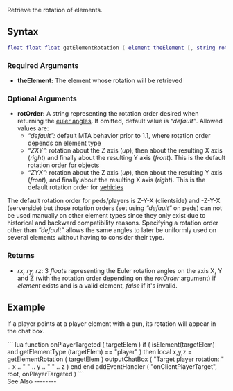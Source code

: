 Retrieve the rotation of elements.

Syntax
------

``` lua
float float float getElementRotation ( element theElement [, string rotOrder = "default" ] )       
```

### Required Arguments

-   **theElement:** The element whose rotation will be retrieved

### Optional Arguments

-   **rotOrder:** A string representing the rotation order desired when returning the [euler angles](http://en.wikipedia.org/wiki/Euler_angles). If omitted, default value is *“default”*. Allowed values are:
    -   *“default”:* default MTA behavior prior to 1.1, where rotation order depends on element type
    -   *“ZXY”:* rotation about the Z axis (*up*), then about the resulting X axis (*right*) and finally about the resulting Y axis (*front*). This is the default rotation order for [objects](/object.md "wikilink")
    -   *“ZYX”:* rotation about the Z axis (*up*), then about the resulting Y axis (*front*), and finally about the resulting X axis (*right*). This is the default rotation order for [vehicles](/vehicle.md "wikilink")

The default rotation order for peds/players is Z-Y-X (clientside) and -Z-Y-X (serverside) but those rotation orders (set using *“default”* on peds) can not be used manually on other element types since they only exist due to historical and backward compatibility reasons. Specifying a rotation order other than *“default”* allows the same angles to later be uniformly used on several elements without having to consider their type.

### Returns

-   *rx, ry, rz*: 3 *float*s representing the Euler rotation angles on the axis X, Y and Z (with the rotation order depending on the *rotOrder* argument) if *element* exists and is a valid element, *false* if it's invalid.

Example
-------

If a player points at a player element with a gun, its rotation will appear in the chat box.

<section name="Client" class="client" show="true">
``` lua
function onPlayerTargeted ( targetElem )
    if ( isElement(targetElem) and getElementType (targetElem) == "player" ) then
        local x,y,z = getElementRotation ( targetElem )
        outputChatBox ( "Target player rotation: " .. x .. " " .. y .. " " .. z )
    end
end
addEventHandler ( "onClientPlayerTarget", root, onPlayerTargeted )
```

</section>
See Also
--------
